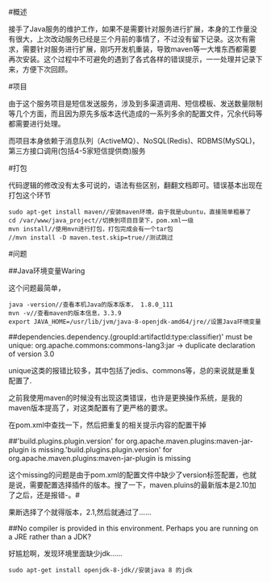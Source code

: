 #概述

接手了Java服务的维护工作，如果不是需要针对服务进行扩展，本身的工作量没有很大，上次改动服务已经是三个月前的事情了，不过没有留下记录。这次有需求，需要针对服务进行扩展，刚巧开发机重装，导致maven等一大堆东西都需要再次安装。这个过程中不可避免的遇到了各式各样的错误提示，一一处理并记录下来，方便下次回顾。

#项目

由于这个服务项目是短信发送服务，涉及到多渠道调用、短信模板、发送数量限制等几个方面，而且因为原先多版本迭代造成的一系列多余的配置文件，冗余代码等都需要进行处理。

而项目本身依赖于消息队列（ActiveMQ）、NoSQL(Redis)、RDBMS(MySQL)，第三方接口调用(包括4-5家短信提供商)服务

#打包

代码逻辑的修改没有太多可说的，语法有些区别，翻翻文档即可。错误基本出现在打包这个环节

```shell
sudo apt-get install maven//安装maven环境，由于我是ubuntu，直接简单粗暴了
cd /var/www/java_project//切换到项目目录下，pom.xml一级
mvn install//使用mvn进行打包，打包完成会有一个tar包
//mvn install -D maven.test.skip=true//测试跳过 
```

#问题


##Java环境变量Waring

这个问题最简单，


```shell
java -version//查看本机Java的版本版本， 1.8.0_111
mvn -v//查看maven的版本信息，3.3.9
export JAVA_HOME=/usr/lib/jvm/java-8-openjdk-amd64/jre//设置Java环境变量
```

##dependencies.dependency.(groupId:artifactId:type:classifier)' must be unique: org.apache.commons:commons-lang3:jar -> duplicate declaration of version 3.0

unique这类的报错比较多，其中包括了jedis、commons等，总的来说就是重复配置了.

之前我使用maven的时候没有出现这类错误，也许是更换操作系统，是我的maven版本提高了，对这类配置有了更严格的要求。

在pom.xml中查找一下，然后把重复的相关提示内容的配置干掉

##'build.plugins.plugin.version' for org.apache.maven.plugins:maven-jar-plugin is missing.'build.plugins.plugin.version' for org.apache.maven.plugins:maven-jar-plugin is missing

这个missing的问题是由于pom.xml的配置文件中缺少了version标签配置，也就是说，需要配置选择插件的版本。搜了一下，maven.pluins的最新版本是2.10加了之后，还是报错-。#

果断选择了个就得版本，2.1,然后就通过了……

##No compiler is provided in this environment. Perhaps you are running on a JRE rather than a JDK?

好尴尬啊，发现环境里面缺少jdk……


```shell
sudo apt-get install openjdk-8-jdk//安装java 8 的jdk
```


